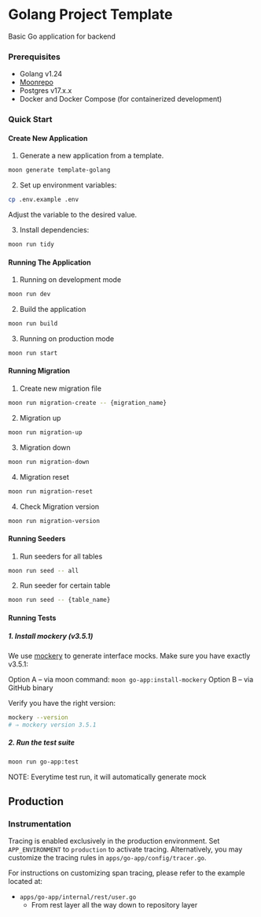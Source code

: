 # Golang Project Template
Basic Go application for backend

### Prerequisites

- Golang v1.24
- [Moonrepo](https://moonrepo.dev/docs/getting-started/installation)
- Postgres v17.x.x
- Docker and Docker Compose (for containerized development)

### Quick Start

#### Create New Application

1. Generate a new application from a template.

```bash
moon generate template-golang
```

2. Set up environment variables:
```bash
cp .env.example .env
```
Adjust the variable to the desired value.

3. Install dependencies:
```bash
moon run tidy
```

#### Running The Application

1. Running on development mode
```bash
moon run dev
```

2. Build the application
```bash
moon run build
```

3. Running on production mode
```bash
moon run start
```

#### Running Migration

1. Create new migration file
```bash
moon run migration-create -- {migration_name}
```

2. Migration up
```bash
moon run migration-up
```

3. Migration down
```bash
moon run migration-down
```

4. Migration reset
```bash
moon run migration-reset
```

4. Check Migration version
```bash
moon run migration-version
```

#### Running Seeders

1. Run seeders for all tables
```bash
moon run seed -- all
```

2. Run seeder for certain table
```bash
moon run seed -- {table_name}
```
#### Running Tests

##### 1. Install mockery (v3.5.1)

We use [mockery](https://github.com/vektra/mockery) to generate interface mocks. Make sure you have exactly v3.5.1:

Option A – via moon command: `moon go-app:install-mockery`
Option B – via GitHub binary

Verify you have the right version:
```bash
mockery --version
# ⇒ mockery version 3.5.1
```

##### 2. Run the test suite

```bash
moon run go-app:test
```

NOTE: Everytime test run, it will automatically generate mock

## Production

### Instrumentation
Tracing is enabled exclusively in the production environment. Set `APP_ENVIRONMENT` to `production` to activate tracing. Alternatively, you may customize the tracing rules in `apps/go-app/config/tracer.go`.

For instructions on customizing span tracing, please refer to the example located at:
- `apps/go-app/internal/rest/user.go`
    - From rest layer all the way down to repository layer

